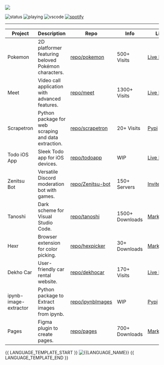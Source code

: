 ![](https://github.com/rohzzn/rohzzn/blob/main/Gif.gif)

![status](https://api.statusbadges.me/badge/status/407922731645009932?style=flat-square) ![playing](https://api.statusbadges.me/badge/playing/407922731645009932?style=flat-square) ![vscode](https://api.statusbadges.me/badge/vscode/407922731645009932?style=flat-square) [![spotify](https://api.statusbadges.me/badge/spotify/407922731645009932?style=flat-square)](https://api.statusbadges.me/openspotify/407922731645009932?style=flat-square) 

---
| Project        | Description                                            | Repo                                  | Info                                          | Links                                                        |
| -------------- | ------------------------------------------------------ | ------------------------------------- | ------------------------------------------------------------- | ------------------------------------------------------------ |
| Pokemon        | 2D platformer featuring beloved Pokémon characters.    | [repo/pokemon](https://github.com/rohzzn/pokemon) | 500+ Visits                                         | [Live Demo](https://rohzzn.github.io/pokemon/)               |
| Meet           | Video call application with advanced features.         | [repo/meet](https://github.com/rohzzn/meet)       | 1300+ Visits                                               | [Live Demo](https://ckvyqugj7184663idk0i811d0su-8rbb2fvau-calatop.vercel.app/authenticate) |
| Scrapetron     | Python package for web scraping and data extraction.   | [repo/scrapetron](https://github.com/rohzzn/scrapetron) | 20+ Visits      | [Pypi](https://pypi.org/project/scrapetron/) |
| Todo iOS App   | Sleek Todo app for iOS devices.                        | [repo/todoapp](https://github.com/rohzzn/todoapp)   | WIP                        | [Live Demo](https://github.com/rohzzn/todoapp)               |
| Zenitsu Bot    | Versatile Discord moderation bot with games.           | [repo/Zenitsu-bot](https://github.com/rohzzn/Zenitsu-bot) | 150+ Servers                                            | [Invite](https://discord.com/oauth2/authorize?client_id=766218598913146901&permissions=8&scope=bot) |
| Tanoshi        | Dark scheme for Visual Studio Code.                    | [repo/tanoshi](https://github.com/rohzzn/tanoshi)   | 1500+ Downloads                                              | [Marketplace](https://marketplace.visualstudio.com/items?itemName=RohanSanjeev.tanoshi) |
| Hexr           | Browser extension for color picking.                   | [repo/hexpicker](https://github.com/rohzzn/hexpicker) | 30+ Downloads                                               | [Marketplace](https://chrome.google.com/webstore/detail/hex-picker/jmnkgndafoldkblpnmmollbgkdfemmfc/related?hl=en-GB&authuser=3) |
| Dekho Car      | User-friendly car rental website.                      | [repo/dekhocar](https://github.com/rohzzn/dekhocar) | 170+ Visits                                        | [Live Demo](https://dekhocar.vercel.app/)                    |
| ipynb-image-extractor | Python package to Extract images from ipynb. | [repo/ipynbImages](https://github.com/rohzzn/ipynb-image-extract) | WIP     | [Pypi](https://pypi.org/project/ipynb-image-extract/) |
| Pages          | Figma plugin to create pages.                          | [repo/pages](https://github.com/rohzzn/pages)     | 700+ Downloads                                            | [Marketplace](https://www.figma.com/community/plugin/1106104074775818911/pages) |


{{ LANGUAGE_TEMPLATE_START }}
![{{LANGUAGE_NAME}}](https://img.shields.io/static/v1?style=flat-square&label=%E2%A0%80&color=555&labelColor={{LANGUAGE_COLOR:uri}}&message={{LANGUAGE_NAME:uri}}%EF%B8%B1{{LANGUAGE_PERCENT:uri}}%25)
{{ LANGUAGE_TEMPLATE_END }} 
